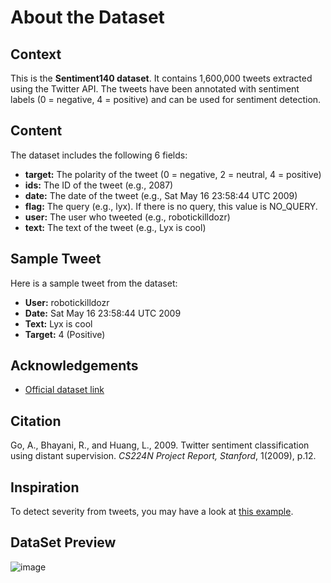 # About the Dataset

## Context

This is the **Sentiment140 dataset**. It contains 1,600,000 tweets extracted using the Twitter API. The tweets have been annotated with sentiment labels (0 = negative, 4 = positive) and can be used for sentiment detection.

## Content

The dataset includes the following 6 fields:

- **target:** The polarity of the tweet (0 = negative, 2 = neutral, 4 = positive)
- **ids:** The ID of the tweet (e.g., 2087)
- **date:** The date of the tweet (e.g., Sat May 16 23:58:44 UTC 2009)
- **flag:** The query (e.g., lyx). If there is no query, this value is NO_QUERY.
- **user:** The user who tweeted (e.g., robotickilldozr)
- **text:** The text of the tweet (e.g., Lyx is cool)

## Sample Tweet

Here is a sample tweet from the dataset:

- **User:** robotickilldozr
- **Date:** Sat May 16 23:58:44 UTC 2009
- **Text:** Lyx is cool
- **Target:** 4 (Positive)

## Acknowledgements

- [Official dataset link](https://www.kaggle.com/datasets/kazanova/sentiment140/data)


## Citation

Go, A., Bhayani, R., and Huang, L., 2009. Twitter sentiment classification using distant supervision. *CS224N Project Report, Stanford*, 1(2009), p.12.

## Inspiration

To detect severity from tweets, you may have a look at [this example](https://www.example.com).

## DataSet Preview
![image](https://github.com/user-attachments/assets/9dd05709-88f0-4293-8d96-996ce87d772b)

